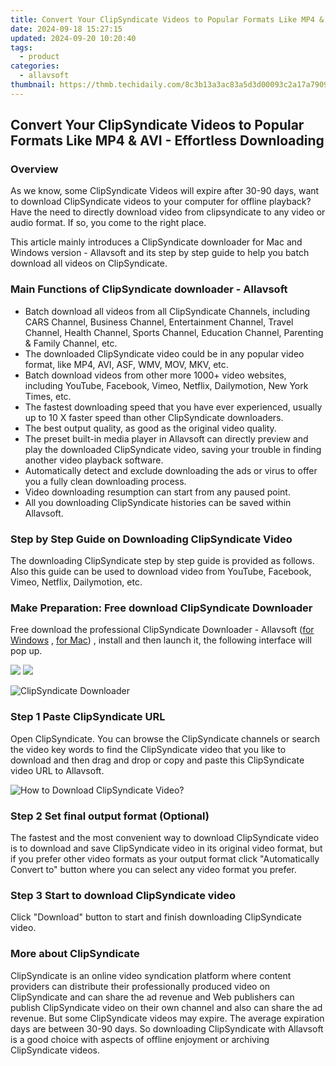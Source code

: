 ```yaml
---
title: Convert Your ClipSyndicate Videos to Popular Formats Like MP4 & AVI - Effortless Downloading
date: 2024-09-18 15:27:15
updated: 2024-09-20 10:20:40
tags:
  - product
categories:
  - allavsoft
thumbnail: https://thmb.techidaily.com/8c3b13a3ac83a5d3d00093c2a17a7909556b01cc18d6b9abd17e301fcbcbc6e6.jpg
---
```


## Convert Your ClipSyndicate Videos to Popular Formats Like MP4 & AVI - Effortless Downloading

### Overview

As we know, some ClipSyndicate Videos will expire after 30-90 days, want to download ClipSyndicate videos to your computer for offline playback? Have the need to directly download video from clipsyndicate to any video or audio format. If so, you come to the right place.

This article mainly introduces a ClipSyndicate downloader for Mac and Windows version - Allavsoft and its step by step guide to help you batch download all videos on ClipSyndicate.

### Main Functions of ClipSyndicate downloader - Allavsoft

* Batch download all videos from all ClipSyndicate Channels, including CARS Channel, Business Channel, Entertainment Channel, Travel Channel, Health Channel, Sports Channel, Education Channel, Parenting & Family Channel, etc.
* The downloaded ClipSyndicate video could be in any popular video format, like MP4, AVI, ASF, WMV, MOV, MKV, etc.
* Batch download videos from other more 1000+ video websites, including YouTube, Facebook, Vimeo, Netflix, Dailymotion, New York Times, etc.
* The fastest downloading speed that you have ever experienced, usually up to 10 X faster speed than other ClipSyndicate downloaders.
* The best output quality, as good as the original video quality.
* The preset built-in media player in Allavsoft can directly preview and play the downloaded ClipSyndicate video, saving your trouble in finding another video playback software.
* Automatically detect and exclude downloading the ads or virus to offer you a fully clean downloading process.
* Video downloading resumption can start from any paused point.
* All you downloading ClipSyndicate histories can be saved within Allavsoft.

### Step by Step Guide on Downloading ClipSyndicate Video

The downloading ClipSyndicate step by step guide is provided as follows. Also this guide can be used to download video from YouTube, Facebook, Vimeo, Netflix, Dailymotion, etc.

### Make Preparation: Free download ClipSyndicate Downloader

Free download the professional ClipSyndicate Downloader - Allavsoft ([for Windows](https://tools.techidaily.com/allavsoft/products/) , [for Mac](https://tools.techidaily.com/allavsoft/products/)) , install and then launch it, the following interface will pop up.

[![](https://www.allavsoft.com/how-to/../images/how-to/free-download-win.jpg)](https://tools.techidaily.com/allavsoft/products/) [![](https://www.allavsoft.com/how-to/../images/how-to/free-download-mac.jpg)](https://tools.techidaily.com/allavsoft/products/)

![ClipSyndicate Downloader](https://www.allavsoft.com/how-to/../images/allavsoft/screen-shot-600.jpg)

### Step 1 Paste ClipSyndicate URL

Open ClipSyndicate. You can browse the ClipSyndicate channels or search the video key words to find the ClipSyndicate video that you like to download and then drag and drop or copy and paste this ClipSyndicate video URL to Allavsoft.

![How to Download ClipSyndicate Video?](https://www.allavsoft.com/how-to/../images/how-to/download-rtmp-video/download-rtmp-video.jpg)

### Step 2 Set final output format (Optional)

The fastest and the most convenient way to download ClipSyndicate video is to download and save ClipSyndicate video in its original video format, but if you prefer other video formats as your output format click "Automatically Convert to" button where you can select any video format you prefer.

### Step 3 Start to download ClipSyndicate video

Click "Download" button to start and finish downloading ClipSyndicate video.

### More about ClipSyndicate

ClipSyndicate is an online video syndication platform where content providers can distribute their professionally produced video on ClipSyndicate and can share the ad revenue and Web publishers can publish ClipSyndicate video on their own channel and also can share the ad revenue. But some ClipSyndicate videos may expire. The average expiration days are between 30-90 days. So downloading ClipSyndicate with Allavsoft is a good choice with aspects of offline enjoyment or archiving ClipSyndicate videos.

<ins class="adsbygoogle"
     style="display:block"
     data-ad-format="autorelaxed"
     data-ad-client="ca-pub-7571918770474297"
     data-ad-slot="1223367746"></ins>



<ins class="adsbygoogle"
     style="display:block"
     data-ad-client="ca-pub-7571918770474297"
     data-ad-slot="8358498916"
     data-ad-format="auto"
     data-full-width-responsive="true"></ins>
